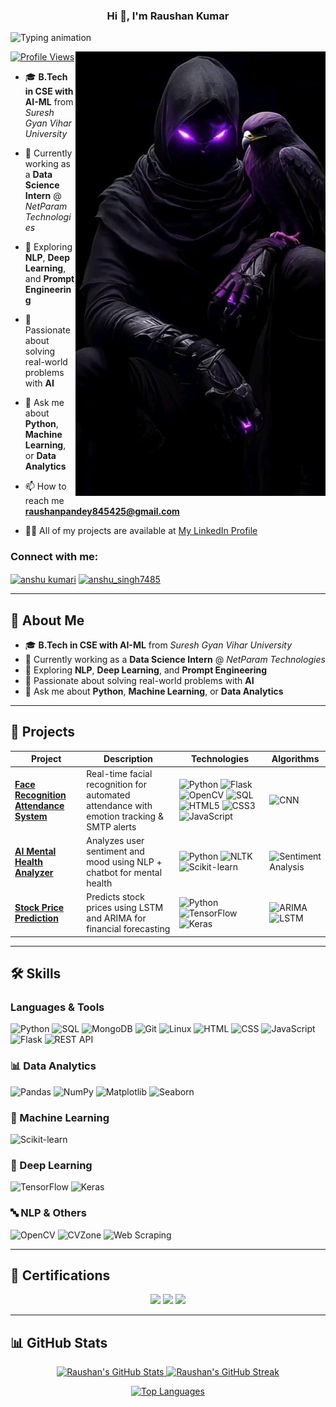
<h3 align="center">Hi 👋, I'm Raushan Kumar </h3>
<p align="left">
        <img src="https://readme-typing-svg.herokuapp.com?font=Fira+Code&size=22&pause=1000&color=0E75B6&width=500&lines=🚀+Data+Analyst+%7C+ML+%26+AI+Enthusiast;💻+Python+Developer+%7C+NLP+Explorer;👨‍💻+Love+building+real-world+projects!" alt="Typing animation" />
      </p>
<img align="right" alt="Coding" width="400" src="https://github.com/raushankumar620/raushankumar620/blob/main/download.jpeg">


[![Profile Views](https://komarev.com/ghpvc/?username=raushankumar620&label=Profile%20views&color=0e75b6&style=flat)](https://github.com/raushankumar620)

- 🎓 **B.Tech in CSE with AI-ML** from *Suresh Gyan Vihar University*  
- 💼 Currently working as a **Data Science Intern** @ *NetParam Technologies*  
- 🌱 Exploring **NLP**, **Deep Learning**, and **Prompt Engineering**  
- 🤖 Passionate about solving real-world problems with **AI**  
- 💬 Ask me about **Python**, **Machine Learning**, or **Data Analytics**

- 📫 How to reach me **raushanpandey845425@gmail.com**

- 👨‍💻 All of my projects are available at [My LinkedIn Profile](https://www.linkedin.com/in/raushankumar620/)


<h3 align="left">Connect with me:</h3>
<p align="left">
<a href="https://linkedin.com/in/anshu kumari" target="blank"><img align="center" src="https://raw.githubusercontent.com/rahuldkjain/github-profile-readme-generator/master/src/images/icons/Social/linked-in-alt.svg" alt="anshu kumari" height="30" width="40" /></a>
<a href="https://instagram.com/anshu_singh7485" target="blank"><img align="center" src="https://raw.githubusercontent.com/rahuldkjain/github-profile-readme-generator/master/src/images/icons/Social/instagram.svg" alt="anshu_singh7485" height="30" width="40" /></a>
</p>




---

## 🧠 About Me

- 🎓 **B.Tech in CSE with AI-ML** from *Suresh Gyan Vihar University*  
- 💼 Currently working as a **Data Science Intern** @ *NetParam Technologies*  
- 🌱 Exploring **NLP**, **Deep Learning**, and **Prompt Engineering**  
- 🤖 Passionate about solving real-world problems with **AI**  
- 💬 Ask me about **Python**, **Machine Learning**, or **Data Analytics**
---

## 🧪 Projects

| Project | Description | Technologies | Algorithms |
|--------|-------------|--------------|------------|
| **[Face Recognition Attendance System](https://github.com/raushankumar620)** | Real-time facial recognition for automated attendance with emotion tracking & SMTP alerts | ![Python](https://img.shields.io/badge/Python-3776AB?style=flat&logo=python&logoColor=white) ![Flask](https://img.shields.io/badge/Flask-000000?style=flat&logo=flask) ![OpenCV](https://img.shields.io/badge/OpenCV-5C3EE8?style=flat&logo=opencv&logoColor=white) ![SQL](https://img.shields.io/badge/SQL-4479A1?style=flat&logo=mysql&logoColor=white) ![HTML5](https://img.shields.io/badge/HTML5-E34F26?style=flat&logo=html5&logoColor=white) ![CSS3](https://img.shields.io/badge/CSS3-1572B6?style=flat&logo=css3&logoColor=white) ![JavaScript](https://img.shields.io/badge/JavaScript-F7DF1E?style=flat&logo=javascript&logoColor=black) | ![CNN](https://img.shields.io/badge/CNN-0052CC?style=flat) |
| **[AI Mental Health Analyzer](https://github.com/raushankumar620/AI-Mental-Health-Analyzer-.git)** | Analyzes user sentiment and mood using NLP + chatbot for mental health | ![Python](https://img.shields.io/badge/Python-3776AB?style=flat&logo=python&logoColor=white) ![NLTK](https://img.shields.io/badge/NLTK-4B8BBE?style=flat) ![Scikit-learn](https://img.shields.io/badge/Scikit--learn-F7931E?style=flat&logo=scikit-learn&logoColor=black) | ![Sentiment Analysis](https://img.shields.io/badge/Sentiment%20Analysis-F4A261?style=flat) |
| **[Stock Price Prediction](https://github.com/raushankumar620/Stock-Price-predction-using-time-series-data.git)** | Predicts stock prices using LSTM and ARIMA for financial forecasting | ![Python](https://img.shields.io/badge/Python-3776AB?style=flat&logo=python&logoColor=white) ![TensorFlow](https://img.shields.io/badge/TensorFlow-FF6F00?style=flat&logo=tensorflow&logoColor=white) ![Keras](https://img.shields.io/badge/Keras-D00000?style=flat&logo=keras&logoColor=white) | ![ARIMA](https://img.shields.io/badge/ARIMA-8A2BE2?style=flat) ![LSTM](https://img.shields.io/badge/LSTM-FF6F61?style=flat) |

---

## 🛠️ Skills

### Languages & Tools  
![Python](https://img.shields.io/badge/-Python-3776AB?style=flat&logo=python&logoColor=white)
![SQL](https://img.shields.io/badge/-SQL-4479A1?style=flat&logo=mysql&logoColor=white)
![MongoDB](https://img.shields.io/badge/-MongoDB-47A248?style=flat&logo=mongodb&logoColor=white)
![Git](https://img.shields.io/badge/-Git-F05032?style=flat&logo=git&logoColor=white)
![Linux](https://img.shields.io/badge/-Linux-FCC624?style=flat&logo=linux&logoColor=black)
![HTML](https://img.shields.io/badge/-HTML5-E34F26?style=flat&logo=html5&logoColor=white)
![CSS](https://img.shields.io/badge/-CSS3-1572B6?style=flat&logo=css3&logoColor=white)
![JavaScript](https://img.shields.io/badge/-JavaScript-F7DF1E?style=flat&logo=javascript&logoColor=black)
![Flask](https://img.shields.io/badge/-Flask-000000?style=flat&logo=flask)
![REST API](https://img.shields.io/badge/-REST%20API-FF6F00?style=flat)

### 📊 Data Analytics  
![Pandas](https://img.shields.io/badge/-Pandas-150458?style=flat&logo=pandas)
![NumPy](https://img.shields.io/badge/-NumPy-013243?style=flat&logo=numpy)
![Matplotlib](https://img.shields.io/badge/-Matplotlib-11557C?style=flat)
![Seaborn](https://img.shields.io/badge/-Seaborn-3B4D61?style=flat)

### 🤖 Machine Learning  
![Scikit-learn](https://img.shields.io/badge/-Scikit--learn-F7931E?style=flat&logo=scikit-learn&logoColor=black)

### 🔮 Deep Learning  
![TensorFlow](https://img.shields.io/badge/-TensorFlow-FF6F00?style=flat&logo=tensorflow&logoColor=white)
![Keras](https://img.shields.io/badge/-Keras-D00000?style=flat&logo=keras&logoColor=white)

### 🔤 NLP & Others  
![OpenCV](https://img.shields.io/badge/-OpenCV-5C3EE8?style=flat&logo=opencv&logoColor=white)
![CVZone](https://img.shields.io/badge/-CVZone-00C2CB?style=flat)
![Web Scraping](https://img.shields.io/badge/-Web%20Scraping-4B8BBE?style=flat&logo=python)

---

## 📜 Certifications

<p align="center">
  <img src="https://img.shields.io/badge/-Google%20Data%20Analytics-4285F4?style=for-the-badge&logo=google&logoColor=white" />
  <img src="https://img.shields.io/badge/-Machine%20Learning%20IIT%20Madras-0055A4?style=for-the-badge&logo=googlecolab&logoColor=white" />
  <img src="https://img.shields.io/badge/-IoT%20IIT%20Kharagpur-FF6F00?style=for-the-badge&logo=internetarchive&logoColor=white" />
</p>

---

## 📊 GitHub Stats


<p align="center">
  <a href="https://github.com/raushankumar620">
    <img height="170" src="https://github-readme-stats.vercel.app/api?username=raushankumar620&show_icons=true&count_private=true&hide_border=true&theme=radical" alt="Raushan's GitHub Stats" />
  </a>
  <a href="https://github.com/raushankumar620">
    <img height="170" src="https://github-readme-streak-stats.herokuapp.com/?user=raushankumar620&hide_border=true&theme=radical" alt="Raushan's GitHub Streak" />
  </a>
</p>

<p align="center">
  <a href="https://github.com/raushankumar620">
    <img width="325" src="https://github-readme-stats.vercel.app/api/top-langs/?username=raushankumar620&layout=compact&hide_border=true&theme=radical" alt="Top Languages" />
  </a>
</p>

